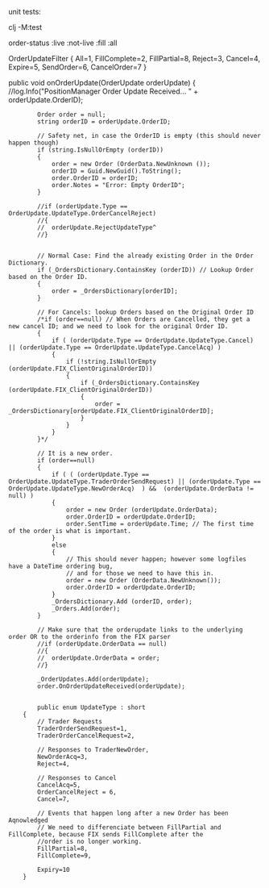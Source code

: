 




unit tests:

clj -M:test




order-status
 :live
 :not-live
 :fill
 :all

OrderUpdateFilter
{
    All=1,
	FillComplete=2,
	FillPartial=8,
	Reject=3,
	Cancel=4,
	Expire=5,
	SendOrder=6,
	CancelOrder=7
}

public void onOrderUpdate(OrderUpdate orderUpdate)
		{
			//log.Info("PositionManager Order Update Received... " + orderUpdate.OrderID);
			
			Order order = null;
			string orderID = orderUpdate.OrderID;
			
			// Safety net, in case the OrderID is empty (this should never happen though)
			if (string.IsNullOrEmpty (orderID))
			{
				order = new Order (OrderData.NewUnknown ());
				orderID = Guid.NewGuid().ToString();
				order.OrderID = orderID;
				order.Notes = "Error: Empty OrderID";
			}
			
			//if (orderUpdate.Type == OrderUpdate.UpdateType.OrderCancelReject)
			//{
			//	orderUpdate.RejectUpdateType^
			//}
			
			
			// Normal Case: Find the already existing Order in the Order Dictionary.
			if (_OrdersDictionary.ContainsKey (orderID)) // Lookup Order based on the Order ID.
			{
				order = _OrdersDictionary[orderID];
			}
			
			// For Cancels: lookup Orders based on the Original Order ID
			/*if (order==null) // When Orders are Cancelled, they get a new cancel ID; and we need to look for the original Order ID.
			{
				if ( (orderUpdate.Type == OrderUpdate.UpdateType.Cancel) || (orderUpdate.Type == OrderUpdate.UpdateType.CancelAcq) )
				{
					if (!string.IsNullOrEmpty (orderUpdate.FIX_ClientOriginalOrderID))
					{
						if (_OrdersDictionary.ContainsKey (orderUpdate.FIX_ClientOriginalOrderID))
						{
							order = _OrdersDictionary[orderUpdate.FIX_ClientOriginalOrderID];
						}
					}
				}
			}*/
				
			// It is a new order.			
			if (order==null)
			{
				if ( ( (orderUpdate.Type == OrderUpdate.UpdateType.TraderOrderSendRequest) || (orderUpdate.Type == OrderUpdate.UpdateType.NewOrderAcq)  ) &&  (orderUpdate.OrderData != null) )
				{
					order = new Order (orderUpdate.OrderData);
					order.OrderID = orderUpdate.OrderID;
					order.SentTime = orderUpdate.Time; // The first time of the order is what is important.
				}
				else
				{
					// This should never happen; however some logfiles have a DateTime ordering bug,
					// and for those we need to have this in.
					order = new Order (OrderData.NewUnknown());
					order.OrderID = orderUpdate.OrderID;
				}
				_OrdersDictionary.Add (orderID, order);
				_Orders.Add(order);
			}
			
			// Make sure that the orderupdate links to the underlying order OR to the orderinfo from the FIX parser
			//if (orderUpdate.OrderData == null)
			//{
			//	orderUpdate.OrderData = order;
			//}

			_OrderUpdates.Add(orderUpdate);
			order.OnOrderUpdateReceived(orderUpdate);


            public enum UpdateType : short
		{
			// Trader Requests
			TraderOrderSendRequest=1,
			TraderOrderCancelRequest=2,
			
			// Responses to TraderNewOrder,
			NewOrderAcq=3,
			Reject=4,
			
			// Responses to Cancel
			CancelAcq=5,
			OrderCancelReject = 6,
			Cancel=7,
			
			// Events that happen long after a new Order has been Aqnowledged
			// We need to differenciate between FillPartial and FillComplete, because FIX sends FillComplete after the
			//order is no longer working.
			FillPartial=8,
			FillComplete=9,
			
			Expiry=10
		}